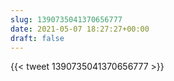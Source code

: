 ```yaml
---
slug: 1390735041370656777
date: 2021-05-07 18:27:27+00:00
draft: false
---
```


{{< tweet 1390735041370656777 >}}
